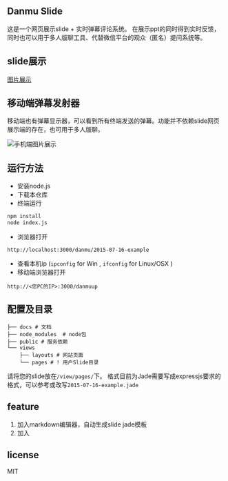 ## Danmu Slide
这是一个网页展示slide + 实时弹幕评论系统。
在展示ppt的同时得到实时反馈，同时也可以用于多人版聊工具、代替微信平台的观众（匿名）提问系统等。

## slide展示

[图片展示](https://raw.githubusercontent.com/liu946/danmuSlideServer/master/docs/show1.png)


## 移动端弹幕发射器

移动端也有弹幕显示器，可以看到所有终端发送的弹幕。功能并不依赖slide网页展示端的存在，也可用于多人版聊。

![手机端图片展示](https://raw.githubusercontent.com/liu946/danmuSlideServer/master/docs/showphone.png)

## 运行方法

- 安装node.js
- 下载本仓库
- 终端运行

``` bash
npm install
node index.js
```

- 浏览器打开 
```
http://localhost:3000/danmu/2015-07-16-example
```
- 查看本机ip (```ipconfig``` for Win , ```ifconfig``` for Linux/OSX )
- 移动端浏览器打开

```
http://<您PC的IP>:3000/danmuup
```

## 配置及目录
```
├── docs # 文档
├── node_modules  # node包
├── public # 服务依赖
└── views 
    ├── layouts # 网站页面
    └── pages # ! 用户Slide目录
```
请将您的slide放在```/view/pages/```下。
格式目前为Jade需要写成expressjs要求的格式，可以参考或改写```2015-07-16-example.jade```

## feature
1. 加入markdown编辑器，自动生成slide jade模板
2. 加入

## license
MIT
